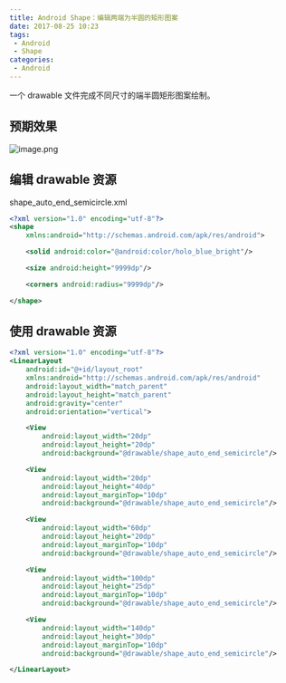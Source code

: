```yaml
---
title: Android Shape：编辑两端为半圆的矩形图案
date: 2017-08-25 10:23
tags:
 - Android
 - Shape
categories:
 - Android
---
```


一个 drawable 文件完成不同尺寸的端半圆矩形图案绘制。

## 预期效果

![image.png](http://upload-images.jianshu.io/upload_images/1837368-486db906ab0b35f1.png?imageMogr2/auto-orient/strip%7CimageView2/2/w/1240)

## 编辑 drawable 资源

shape_auto_end_semicircle.xml

```xml
<?xml version="1.0" encoding="utf-8"?>
<shape
    xmlns:android="http://schemas.android.com/apk/res/android">

    <solid android:color="@android:color/holo_blue_bright"/>

    <size android:height="9999dp"/>

    <corners android:radius="9999dp"/>

</shape>
```

## 使用 drawable 资源

```xml
<?xml version="1.0" encoding="utf-8"?>
<LinearLayout
    android:id="@+id/layout_root"
    xmlns:android="http://schemas.android.com/apk/res/android"
    android:layout_width="match_parent"
    android:layout_height="match_parent"
    android:gravity="center"
    android:orientation="vertical">

    <View
        android:layout_width="20dp"
        android:layout_height="20dp"
        android:background="@drawable/shape_auto_end_semicircle"/>

    <View
        android:layout_width="20dp"
        android:layout_height="40dp"
        android:layout_marginTop="10dp"
        android:background="@drawable/shape_auto_end_semicircle"/>

    <View
        android:layout_width="60dp"
        android:layout_height="20dp"
        android:layout_marginTop="10dp"
        android:background="@drawable/shape_auto_end_semicircle"/>

    <View
        android:layout_width="100dp"
        android:layout_height="25dp"
        android:layout_marginTop="10dp"
        android:background="@drawable/shape_auto_end_semicircle"/>

    <View
        android:layout_width="140dp"
        android:layout_height="30dp"
        android:layout_marginTop="10dp"
        android:background="@drawable/shape_auto_end_semicircle"/>

</LinearLayout>
```